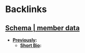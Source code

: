 
# Backlinks
## [Schema | member data](<Schema | member data.md>)
- **[Previously](<Previously.md>):**
    - **[Short Bio](<Short Bio.md>):**

